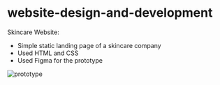 # website-design-and-development

Skincare Website:
- Simple static landing page of a skincare company
- Used HTML and CSS 
- Used Figma for the prototype 
  
![prototype](https://github.com/vanessadubouzet/website-design-and-development/assets/91502598/4b96be3a-5898-4884-8368-71f944610530)

